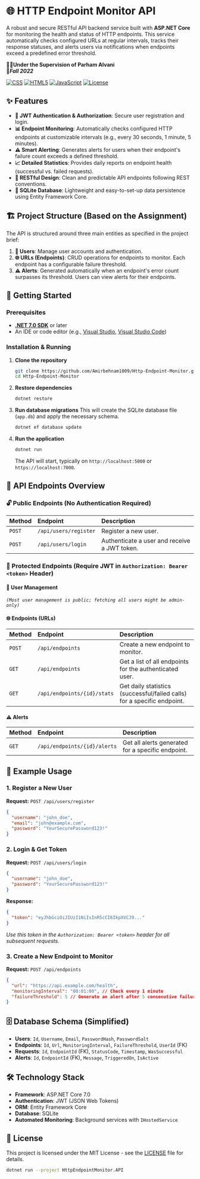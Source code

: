 # 🌐 HTTP Endpoint Monitor API

A robust and secure RESTful API backend service built with **ASP.NET Core** for monitoring the health and status of HTTP endpoints. This service automatically checks configured URLs at regular intervals, tracks their response statuses, and alerts users via notifications when endpoints exceed a predefined error threshold.

👨‍🏫**Under the Supervision of Parham Alvani**  
🍂***Fall 2022***

[![CSS](https://img.shields.io/badge/CSS-1572B6?logo=css3&logoColor=white)](https://developer.mozilla.org/en-US/docs/Web/CSS)
[![HTML5](https://img.shields.io/badge/HTML5-E34F26?logo=html5&logoColor=white)](https://developer.mozilla.org/en-US/docs/Web/HTML)
[![JavaScript](https://img.shields.io/badge/JavaScript-F7DF1E?logo=javascript&logoColor=black)](https://developer.mozilla.org/en-US/docs/Web/JavaScript)
[![License](https://img.shields.io/badge/License-MIT-green.svg)](LICENSE)


## ✨ Features

- **🔐 JWT Authentication & Authorization**: Secure user registration and login.
- **📊 Endpoint Monitoring**: Automatically checks configured HTTP endpoints at customizable intervals (e.g., every 30 seconds, 1 minute, 5 minutes).
- **⚠️ Smart Alerting**: Generates alerts for users when their endpoint's failure count exceeds a defined threshold.
- **📈 Detailed Statistics**: Provides daily reports on endpoint health (successful vs. failed requests).
- **🧾 RESTful Design**: Clean and predictable API endpoints following REST conventions.
- **💾 SQLite Database**: Lightweight and easy-to-set-up data persistence using Entity Framework Core.

## 🏗️ Project Structure (Based on the Assignment)

The API is structured around three main entities as specified in the project brief:

1.  **👥 Users**: Manage user accounts and authentication.
2.  **🌐 URLs (Endpoints)**: CRUD operations for endpoints to monitor. Each endpoint has a configurable failure threshold.
3.  **⚠️ Alerts**: Generated automatically when an endpoint's error count surpasses its threshold. Users can view alerts for their endpoints.

## 🚀 Getting Started

### Prerequisites

- **[.NET 7.0 SDK](https://dotnet.microsoft.com/download/dotnet/7.0)** or later
- An IDE or code editor (e.g., [Visual Studio](https://visualstudio.microsoft.com/), [Visual Studio Code](https://code.visualstudio.com/))

### Installation & Running

1.  **Clone the repository**
    ```bash
    git clone https://github.com/Amirbehnam1009/Http-Endpoint-Monitor.git
    cd Http-Endpoint-Monitor
    ```

2.  **Restore dependencies**
    ```bash
    dotnet restore
    ```

3.  **Run database migrations**
    This will create the SQLite database file (`app.db`) and apply the necessary schema.
    ```bash
    dotnet ef database update
    ```

4.  **Run the application**
    ```bash
    dotnet run
    ```
    The API will start, typically on `http://localhost:5000` or `https://localhost:7000`.

## 📡 API Endpoints Overview

### 🔓 Public Endpoints (No Authentication Required)

| Method | Endpoint | Description |
| :--- | :--- | :--- |
| `POST` | `/api/users/register` | Register a new user. |
| `POST` | `/api/users/login` | Authenticate a user and receive a JWT token. |

### 🔐 Protected Endpoints (Require JWT in `Authorization: Bearer <token>` Header)

#### 👥 User Management
*`(Most user management is public; fetching all users might be admin-only)`*

#### 🌐 Endpoints (URLs)
| Method | Endpoint | Description |
| :--- | :--- | :--- |
| `POST` | `/api/endpoints` | Create a new endpoint to monitor. |
| `GET` | `/api/endpoints` | Get a list of all endpoints for the authenticated user. |
| `GET` | `/api/endpoints/{id}/stats` | Get daily statistics (successful/failed calls) for a specific endpoint. |

#### ⚠️ Alerts
| Method | Endpoint | Description |
| :--- | :--- | :--- |
| `GET` | `/api/endpoints/{id}/alerts` | Get all alerts generated for a specific endpoint. |

## 🧪 Example Usage

### 1. Register a New User
**Request:** `POST /api/users/register`
```json
{
  "username": "john_doe",
  "email": "john@example.com",
  "password": "YourSecurePassword123!"
}
```

### 2. Login & Get Token
**Request:** `POST /api/users/login`
```json
{
  "username": "john_doe",
  "password": "YourSecurePassword123!"
}
```
**Response:**
```json
{
  "token": "eyJhbGciOiJIUzI1NiIsInR5cCI6IkpXVCJ9..."
}
```
*Use this token in the `Authorization: Bearer <token>` header for all subsequent requests.*

### 3. Create a New Endpoint to Monitor
**Request:** `POST /api/endpoints`
```json
{
  "url": "https://api.example.com/health",
  "monitoringInterval": "00:01:00", // Check every 1 minute
  "failureThreshold": 5 // Generate an alert after 5 consecutive failures
}
```

## 🗄️ Database Schema (Simplified)

- **Users**: `Id`, `Username`, `Email`, `PasswordHash`, `PasswordSalt`
- **Endpoints**: `Id`, `Url`, `MonitoringInterval`, `FailureThreshold`, `UserId` (FK)
- **Requests**: `Id`, `EndpointId` (FK), `StatusCode`, `Timestamp`, `WasSuccessful`
- **Alerts**: `Id`, `EndpointId` (FK), `Message`, `TriggeredOn`, `IsActive`

## 🛠️ Technology Stack

- **Framework**: ASP.NET Core 7.0
- **Authentication**: JWT (JSON Web Tokens)
- **ORM**: Entity Framework Core
- **Database**: SQLite
- **Automated Monitoring**: Background services with `IHostedService`

## 📝 License

This project is licensed under the MIT License - see the [LICENSE](LICENSE) file for details.


``` bash
dotnet run --project HttpEndpointMonitor.API
```
